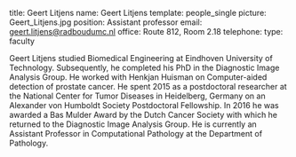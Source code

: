 title: Geert Litjens
name: Geert Litjens
template: people_single
picture: Geert_Litjens.jpg
position: Assistant professor
email: geert.litjens@radboudumc.nl
office: Route 812, Room 2.18
telephone:
type: faculty

Geert Litjens studied Biomedical Engineering at Eindhoven University of Technology. Subsequently, he completed his PhD in the Diagnostic Image Analysis Group. He worked with Henkjan Huisman on Computer-aided detection of prostate cancer. He spent 2015 as a postdoctoral researcher at the National Center for Tumor Diseases in Heidelberg, Germany on an Alexander von Humboldt Society Postdoctoral Fellowship. In 2016 he was awarded a Bas Mulder Award by the Dutch Cancer Society with which he returned to the Diagnostic Image Analysis Group. He is currently an Assistant Professor in Computational Pathology at the Department of Pathology.
